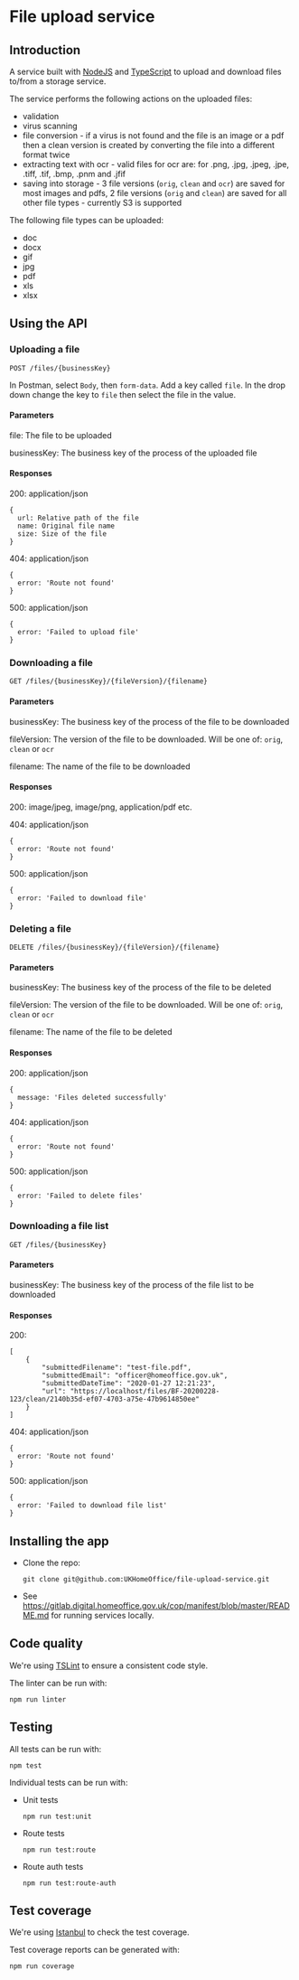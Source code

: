 # File upload service

## Introduction

A service built with [NodeJS](https://nodejs.org) and [TypeScript](https://www.typescriptlang.org) to upload and download files to/from a storage service.

The service performs the following actions on the uploaded files:

- validation
- virus scanning
- file conversion - if a virus is not found and the file is an image or a pdf then a clean version is created by converting the file into a different format twice
- extracting text with ocr - valid files for ocr are: for .png, .jpg, .jpeg, .jpe, .tiff, .tif, .bmp, .pnm and .jfif
- saving into storage - 3 file versions (`orig`, `clean` and `ocr`) are saved for most images and pdfs, 2 file versions (`orig` and `clean`) are saved for all other file types - currently S3 is supported

The following file types can be uploaded:

- doc
- docx
- gif
- jpg
- pdf
- xls
- xlsx

## Using the API

### Uploading a file

```
POST /files/{businessKey}
```

In Postman, select `Body`, then `form-data`. Add a key called `file`. In the drop down change the key to `file` then select the file in the value.

#### Parameters

file: The file to be uploaded

businessKey: The business key of the process of the uploaded file

#### Responses

200: application/json

```
{
  url: Relative path of the file
  name: Original file name
  size: Size of the file
}
```

404: application/json

```
{
  error: 'Route not found'
}
```

500: application/json

```
{
  error: 'Failed to upload file'
}
```

### Downloading a file

```
GET /files/{businessKey}/{fileVersion}/{filename}
```

#### Parameters

businessKey: The business key of the process of the file to be downloaded

fileVersion: The version of the file to be downloaded. Will be one of: `orig`, `clean` or `ocr`

filename: The name of the file to be downloaded

#### Responses

200: image/jpeg, image/png, application/pdf etc.

404: application/json

```
{
  error: 'Route not found'
}
```

500: application/json

```
{
  error: 'Failed to download file'
}
```

### Deleting a file

```
DELETE /files/{businessKey}/{fileVersion}/{filename}
```

#### Parameters

businessKey: The business key of the process of the file to be deleted

fileVersion: The version of the file to be downloaded. Will be one of: `orig`, `clean` or `ocr`

filename: The name of the file to be deleted

#### Responses

200: application/json

```
{
  message: 'Files deleted successfully'
}
```

404: application/json

```
{
  error: 'Route not found'
}
```

500: application/json

```
{
  error: 'Failed to delete files'
}
```

### Downloading a file list

```
GET /files/{businessKey}
```

#### Parameters

businessKey: The business key of the process of the file list to be downloaded

#### Responses

200:

```
[
    {
        "submittedFilename": "test-file.pdf",
        "submittedEmail": "officer@homeoffice.gov.uk",
        "submittedDateTime": "2020-01-27 12:21:23",
        "url": "https://localhost/files/BF-20200228-123/clean/2140b35d-ef07-4703-a75e-47b9614850ee"
    }
]
```

404: application/json

```
{
  error: 'Route not found'
}
```

500: application/json

```
{
  error: 'Failed to download file list'
}
```

## Installing the app

- Clone the repo:

  ```
  git clone git@github.com:UKHomeOffice/file-upload-service.git
  ```

- See https://gitlab.digital.homeoffice.gov.uk/cop/manifest/blob/master/README.md for running services locally.

## Code quality

We're using [TSLint](https://palantir.github.io/tslint/) to ensure a consistent code style.

The linter can be run with:

```
npm run linter
````

## Testing

All tests can be run with:

```
npm test
```

Individual tests can be run with:

- Unit tests

  ```
  npm run test:unit
  ```

- Route tests

  ```
  npm run test:route
  ```

- Route auth tests

  ```
  npm run test:route-auth
  ```

## Test coverage

We're using [Istanbul](https://istanbul.js.org) to check the test coverage.

Test coverage reports can be generated with:

```
npm run coverage
```
